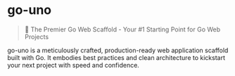 # go-uno

> 🚀 The Premier Go Web Scaffold - Your #1 Starting Point for Go Web Projects

go-uno is a meticulously crafted, production-ready web application scaffold built with Go. It embodies best practices and clean architecture to kickstart your next project with speed and confidence.
